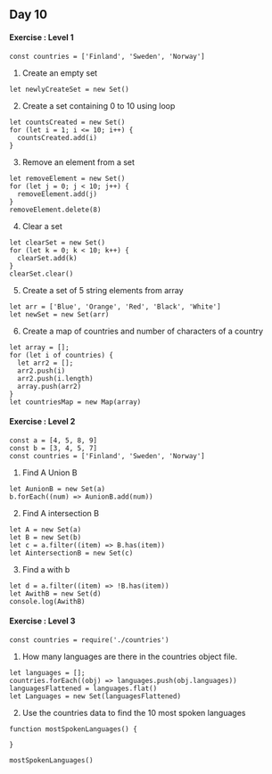 ## Day 10

#### Exercise : Level 1

```
const countries = ['Finland', 'Sweden', 'Norway']
```
1) Create an empty set 
```
let newlyCreateSet = new Set()
```

2) Create a set containing 0 to 10 using loop
```
let countsCreated = new Set()
for (let i = 1; i <= 10; i++) {
  countsCreated.add(i)
}
```

3) Remove an element from a set 
```
let removeElement = new Set()
for (let j = 0; j < 10; j++) {
  removeElement.add(j)
}
removeElement.delete(8)

```

4) Clear a set
```
let clearSet = new Set()
for (let k = 0; k < 10; k++) {
  clearSet.add(k)
}
clearSet.clear()

```

5) Create a set of 5 string elements from array 
```
let arr = ['Blue', 'Orange', 'Red', 'Black', 'White']
let newSet = new Set(arr)

```

6) Create a map of countries and number of characters of a country 
```
let array = [];
for (let i of countries) {
  let arr2 = [];
  arr2.push(i)
  arr2.push(i.length)
  array.push(arr2)
}
let countriesMap = new Map(array)

```

#### Exercise : Level 2

```
const a = [4, 5, 8, 9]
const b = [3, 4, 5, 7]
const countries = ['Finland', 'Sweden', 'Norway']
```

1) Find A Union B
```
let AunionB = new Set(a)
b.forEach((num) => AunionB.add(num))
```

2) Find A intersection B
```
let A = new Set(a)
let B = new Set(b)
let c = a.filter((item) => B.has(item))
let AintersectionB = new Set(c)
```

3) Find a with b
```
let d = a.filter((item) => !B.has(item))
let AwithB = new Set(d)
console.log(AwithB)
```

#### Exercise : Level 3

```
const countries = require('./countries')
```

1) How many languages are there in the countries object file.
```
let languages = [];
countries.forEach((obj) => languages.push(obj.languages))
languagesFlattened = languages.flat()
let Languages = new Set(languagesFlattened)
```

2) Use the countries data to find the 10 most spoken languages
```
function mostSpokenLanguages() {

}

mostSpokenLanguages()
```
